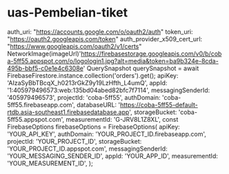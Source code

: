 # uas-Pembelian-tiket
auth_uri: "https://accounts.google.com/o/oauth2/auth"
token_uri: "https://oauth2.googleapis.com/token"
auth_provider_x509_cert_url: "https://www.googleapis.com/oauth2/v1/certs"
NetworkImage(imageUrl)'https://firebasestorage.googleapis.com/v0/b/coba-5ff55.appspot.com/o/logologin1.jpg?alt=media&token=ba9b324e-8cda-495b-bbf5-c0e1e4c6308e'
QuerySnapshot querySnapshot = await FirebaseFirestore.instance.collection('orders').get();
  apiKey: 'AIzaSyBbTBcqX_h0213rGkZ9y19LzHfth_L4umQ',
    appId: '1:405979496573:web:135bd04abed82bfc7f7114',
    messagingSenderId: '405979496573',
    projectId: 'coba-5ff55',
    authDomain: 'coba-5ff55.firebaseapp.com',
    databaseURL: 'https://coba-5ff55-default-rtdb.asia-southeast1.firebasedatabase.app',
    storageBucket: 'coba-5ff55.appspot.com',
    measurementId: 'G-JRV8L1Z8XL',
    const FirebaseOptions firebaseOptions = FirebaseOptions(
  apiKey: 'YOUR_API_KEY',
  authDomain: 'YOUR_PROJECT_ID.firebaseapp.com',
  projectId: 'YOUR_PROJECT_ID',
  storageBucket: 'YOUR_PROJECT_ID.appspot.com',
  messagingSenderId: 'YOUR_MESSAGING_SENDER_ID',
  appId: 'YOUR_APP_ID',
  measurementId: 'YOUR_MEASUREMENT_ID',
);
